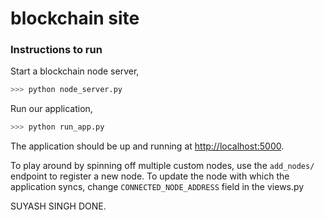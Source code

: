 # blockchain site

### Instructions to run

Start a blockchain node server,

```sh
>>> python node_server.py
```

Run our application,

```sh
>>> python run_app.py
```

The application should be up and running at [http://localhost:5000](http://localhost:5000).


To play around by spinning off multiple custom nodes, use the `add_nodes/` endpoint to register a new node. To update the node with which the application syncs, change `CONNECTED_NODE_ADDRESS` field in the views.py

SUYASH SINGH
DONE.

